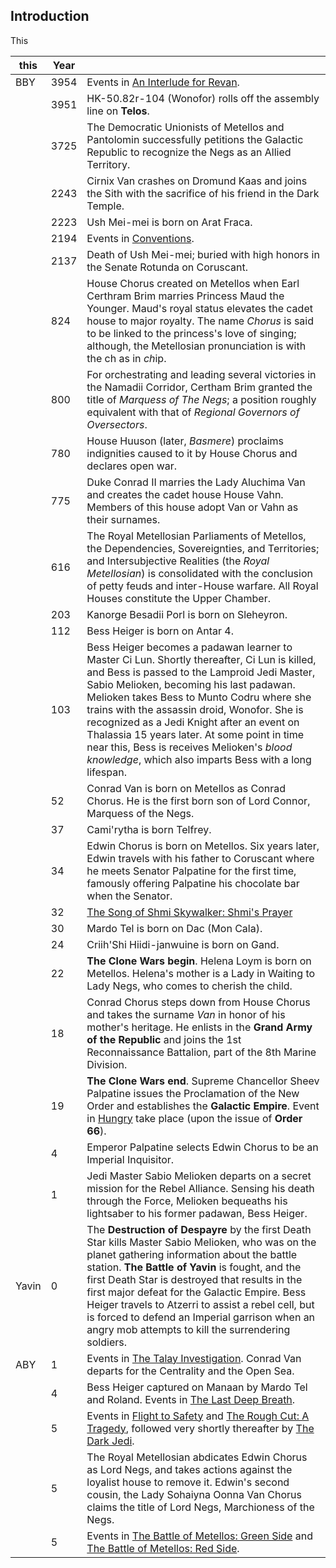 ## Introduction

This

|this| Year ||
|--- |--- | --- |
|BBY|3954|Events in [An Interlude for Revan](https://boards.theforce.net/threads/an-interlude-for-revan.50050964/).|
||3951|HK-50.82r-104 (Wonofor) rolls off the assembly line on **Telos**.|
||3725|The Democratic Unionists of Metellos and Pantolomin successfully petitions the Galactic Republic to recognize the Negs as an Allied Territory.|
||2243|Cirnix Van crashes on Dromund Kaas and joins the Sith with the sacrifice of his friend in the Dark Temple.|
||2223|Ush Mei-mei is born on Arat Fraca.|
||2194|Events in [Conventions](https://boards.theforce.net/threads/conventions-inter-sith-wars-eu-dromund-kaas-ocs.50051780/).|
||2137|Death of Ush Mei-mei; buried with high honors in the Senate Rotunda on Coruscant.|
||824|House Chorus created on Metellos when Earl Certhram Brim marries Princess Maud the Younger. Maud's royal status elevates the cadet house to major royalty. The name *Chorus* is said to be linked to the princess's love of singing; although, the Metellosian pronunciation is with the ch as in *ch*ip.|
||800|For orchestrating and leading several victories in the Namadii Corridor, Certham Brim granted the title of *Marquess of The Negs*; a position roughly equivalent with that of *Regional Governors of Oversectors*.
||780|House Huuson (later, *Basmere*) proclaims indignities caused to it by House Chorus and declares open war.|
||775|Duke Conrad II marries the Lady Aluchima Van and creates the cadet house House Vahn. Members of this house adopt Van or Vahn as their surnames.|
||616|The Royal Metellosian Parliaments of Metellos, the Dependencies, Sovereignties, and Territories; and Intersubjective Realities (the *Royal Metellosian*) is consolidated with the conclusion of petty feuds and inter-House warfare. All Royal Houses constitute the Upper Chamber.
||203|Kanorge Besadii Porl is born on Sleheyron.|
||112|Bess Heiger is born on Antar 4.|
||103|Bess Heiger becomes a padawan learner to Master Ci Lun. Shortly thereafter, Ci Lun is killed, and Bess is passed to the Lamproid Jedi Master, Sabio Melioken, becoming his last padawan. Melioken takes Bess to Munto Codru where she trains with the assassin droid, Wonofor. She is recognized as a Jedi Knight after an event on Thalassia 15 years later. At some point in time near this, Bess is receives Melioken's *blood knowledge*, which also imparts Bess with a long lifespan.|
||52|Conrad Van is born on Metellos as Conrad Chorus. He is the first born son of Lord Connor, Marquess of the Negs.|
||37|Cami'rytha is born Telfrey.|
||34|Edwin Chorus is born on Metellos. Six years later, Edwin travels with his father to Coruscant where he meets Senator Palpatine for the first time, famously offering Palpatine his chocolate bar when the Senator.|
||32|[The Song of Shmi Skywalker: Shmi's Prayer](https://boards.theforce.net/threads/the-song-of-shmi-skywalker-shmis-prayer-songs-of-the-english-restoration-theater-1660%E2%80%931715.50052457/)|
||30|Mardo Tel is born on Dac (Mon Cala).|
||24|Criih'Shi Hiidi-janwuine is born on Gand.|
||22|**The Clone Wars begin**. Helena Loym is born on Metellos. Helena's mother is a Lady in Waiting to Lady Negs, who comes to cherish the child.|
||18|Conrad Chorus steps down from House Chorus and takes the surname *Van* in honor of his mother's heritage. He enlists in the **Grand Army of the Republic** and joins the 1st Reconnaissance Battalion, part of the 8th Marine Division.
||19|**The Clone Wars end**. Supreme Chancellor Sheev Palpatine issues the Proclamation of the New Order and establishes the **Galactic Empire**. Event in [Hungry](https://boards.theforce.net/threads/hungry-the-monster-challenge-oct-2020.50054841/) take place (upon the issue of **Order 66**).|
||4| Emperor Palpatine selects Edwin Chorus to be an Imperial Inquisitor.
||1| Jedi Master Sabio Melioken departs on a secret mission for the Rebel Alliance. Sensing his death through the Force, Melioken bequeaths his lightsaber to his former padawan, Bess Heiger.
|Yavin|0|The **Destruction of Despayre** by the first Death Star kills Master Sabio Melioken, who was on the planet gathering information about the battle station. **The Battle of Yavin** is fought, and the first Death Star is destroyed that results in the first major defeat for the Galactic Empire. Bess Heiger travels to Atzerri to assist a rebel cell, but is forced to defend an Imperial garrison when an angry mob attempts to kill the surrendering soldiers.|
|ABY|1| Events in [The Talay Investigation](https://boards.theforce.net/threads/the-talay-investigation-a-sw-dark-forces-one-shot-1aby.50051583/). Conrad Van departs for the Centrality and the Open Sea.|
||4| Bess Heiger captured on Manaan by Mardo Tel and Roland. Events in [The Last Deep Breath](https://boards.theforce.net/threads/the-last-deep-breath-4-aby-manaan-ocs.50051947/).|
||5|Events in [Flight to Safety](https://boards.theforce.net/threads/flight-to-safety-5-aby-metellos-mb2-ocs.50052277/) and [The Rough Cut: A Tragedy](https://boards.theforce.net/threads/the-rough-cut-a-tragedy-5-aby-hyabb-ocs.50052489/), followed very shortly thereafter by [The Dark Jedi](https://boards.theforce.net/threads/the-dark-jedi-5-aby-ocs-mb3.50053217/).|
||5|The Royal Metellosian abdicates Edwin Chorus as Lord Negs, and takes actions against the loyalist house to remove it. Edwin's second cousin, the Lady Sohaiyna Oonna Van Chorus claims the title of Lord Negs, Marchioness of the Negs.|
||5|Events in [The Battle of Metellos: Green Side](https://boards.theforce.net/threads/the-battle-of-metellos-ocs-military-space-combat.50054476/) and [The Battle of Metellos: Red Side](https://boards.theforce.net/threads/the-battle-of-metellos-ocs-military-space-combat.50054476/#post-57073400).|
